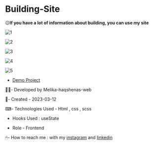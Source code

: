 # Building-Site

😉**If you have a lot of information about building, you can use my site**

![1](https://user-images.githubusercontent.com/126666369/224512038-8cbfc5d4-b3db-49de-bdc9-27504bbae833.jpg)

![2](https://user-images.githubusercontent.com/126666369/224512075-5fa81558-8182-49ab-9e7f-38b6c754632b.jpg)

![3](https://user-images.githubusercontent.com/126666369/224512089-2b73e62b-edd6-4600-a702-63fee65d7a9e.jpg)

![4](https://user-images.githubusercontent.com/126666369/224512091-0792ef2b-3b10-493c-ba3d-9e96eea55734.jpg)

![5](https://user-images.githubusercontent.com/126666369/224512093-9c584985-3bf9-4f5c-9c47-631a6ed09eef.jpg)

- [Demo Project](https://melika-haqshenas-web.github.io/Building-Site/)

👩‍💻- Developed by Melika-haqshenas-web

📅- Created - 2023-03-12

⌨- Technologies Used - Html , css , scss 

- Hooks Used : useState 

- Role - Frontend

🖱- How to reach me : with my [instagram](https://www.instagram.com/melika.haqshenas_web/) and [linkedin](https://www.linkedin.com/in/melika-haqshenas-986b241a3)
